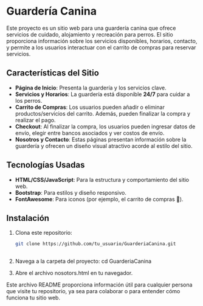 # Guardería Canina

Este proyecto es un sitio web para una guardería canina que ofrece servicios de cuidado, alojamiento y recreación para perros. El sitio proporciona información sobre los servicios disponibles, horarios, contacto, y permite a los usuarios interactuar con el carrito de compras para reservar servicios.

## Características del Sitio

- **Página de Inicio**: Presenta la guardería y los servicios clave.
- **Servicios y Horarios**: La guardería está disponible **24/7** para cuidar a los perros.
- **Carrito de Compras**: Los usuarios pueden añadir o eliminar productos/servicios del carrito. Además, pueden finalizar la compra y realizar el pago.
- **Checkout**: Al finalizar la compra, los usuarios pueden ingresar datos de envío, elegir entre bancos asociados y ver costos de envío.
- **Nosotros y Contacto**: Estas páginas presentan información sobre la guardería y ofrecen un diseño visual atractivo acorde al estilo del sitio.

## Tecnologías Usadas

- **HTML/CSS/JavaScript**: Para la estructura y comportamiento del sitio web.
- **Bootstrap**: Para estilos y diseño responsivo.
- **FontAwesome**: Para iconos (por ejemplo, el carrito de compras 🛒).

## Instalación
1. Clona este repositorio:

   ```bash
   git clone https://github.com/tu_usuario/GuarderiaCanina.git
 
2. Navega a la carpeta del proyecto:
   cd GuarderiaCanina
3. Abre el archivo nosotors.html en tu navegador.


Este archivo README proporciona información útil para cualquier persona que visite tu repositorio, ya sea para colaborar o para entender cómo funciona tu sitio web.
